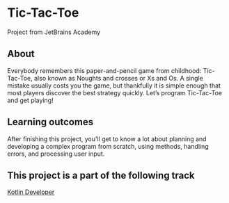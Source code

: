 # Tic-Tac-Toe
Project from JetBrains Academy
## About
Everybody remembers this paper-and-pencil game from childhood: Tic-Tac-Toe, also known as Noughts and crosses or Xs and Os. A single mistake usually costs you the game, but thankfully it is simple enough that most players discover the best strategy quickly. Let’s program Tic-Tac-Toe and get playing!
## Learning outcomes
After finishing this project, you'll get to know a lot about planning and developing a complex program from scratch, using methods, handling errors, and processing user input.
## This project is a part of the following track
[Kotlin Developer](https://hyperskill.org/tracks/3)
